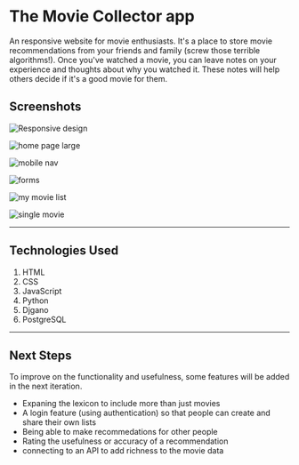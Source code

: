# The Movie Collector app
An responsive website for movie enthusiasts. It's a place to store movie recommendations from your friends and family (screw those terrible algorithms!). Once you've watched a movie, you can leave notes on your experience and thoughts about why you watched it. These notes will help others decide if it's a good movie for them.

## Screenshots
![Responsive design](https://i.imgur.com/LCj8Dvs.png "Home page on mobile")

![home page large](https://imgur.com/CC8apB3.png "Home page on iPad or desktop")

![mobile nav](https://imgur.com/Mh8voOO.png "Slide out menu on mobile")

![forms](https://imgur.com/7XUxejg.png "Form to add a movie")

![my movie list](https://imgur.com/G5UVv86.png "List of movies, displays where to watch them")

![single movie](https://imgur.com/Kxmfu6w.png "Movie detail page")

---

## Technologies Used
1. HTML
2. CSS
3. JavaScript
4. Python
5. Djgano
7. PostgreSQL

---

## Next Steps

To improve on the functionality and usefulness, some features will be added in the next iteration. 
+ Expaning the lexicon to include more than just movies
+ A login feature (using authentication) so that people can create and share their own lists
+ Being able to make recommedations for other people
+ Rating the usefulness or accuracy of a recommendation
+ connecting to an API to add richness to the movie data
